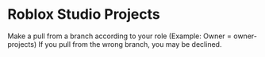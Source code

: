 # Roblox Studio Projects
Make a pull from a branch according to your role (Example: Owner = owner-projects)
If you pull from the wrong branch, you may be declined.
